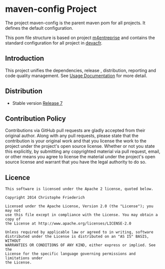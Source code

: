 maven-config Project
============

The project maven-config is the parent maven pom for all projects. It defines the default configuration.

This pom file structure is based on project [m4entreprise](https://code.google.com/p/m4enterprise/) and contains the standard configuration for all project in  [devacfr](https://github.com/devacfr).

## Introduction

This project unifies the dependencies, release , distribution, reporting and code quality management. See [Usage Documentation][github.io-usage] for more detail.


[github.io-usage]: http://devacfr.github.io/maven-config/usage.html

## Distribution

* Stable version [Release 7](https://bintray.com/devacfr/maven/maven-config/6/view/files/org/cfr/maven-config/7)


## Contribution Policy

Contributions via GitHub pull requests are gladly accepted from their original author.
Along with any pull requests, please state that the contribution is your original work and 
that you license the work to the project under the project's open source license.
Whether or not you state this explicitly, by submitting any copyrighted material via pull request, 
email, or other means you agree to license the material under the project's open source license and 
warrant that you have the legal authority to do so.

## Licence

	This software is licensed under the Apache 2 license, quoted below.
	
	Copyright 2014 Christophe Friederich
	
	Licensed under the Apache License, Version 2.0 (the "License"); you may not
	use this file except in compliance with the License. You may obtain a copy of
	the License at http://www.apache.org/licenses/LICENSE-2.0
	
	Unless required by applicable law or agreed to in writing, software
	distributed under the License is distributed on an "AS IS" BASIS, WITHOUT
	WARRANTIES OR CONDITIONS OF ANY KIND, either express or implied. See the
	License for the specific language governing permissions and limitations under
	the License.
